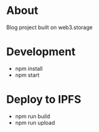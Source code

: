 # About
Blog project built on web3.storage

# Development
- npm install
- npm start

# Deploy to IPFS
- npm run build
- npm run upload